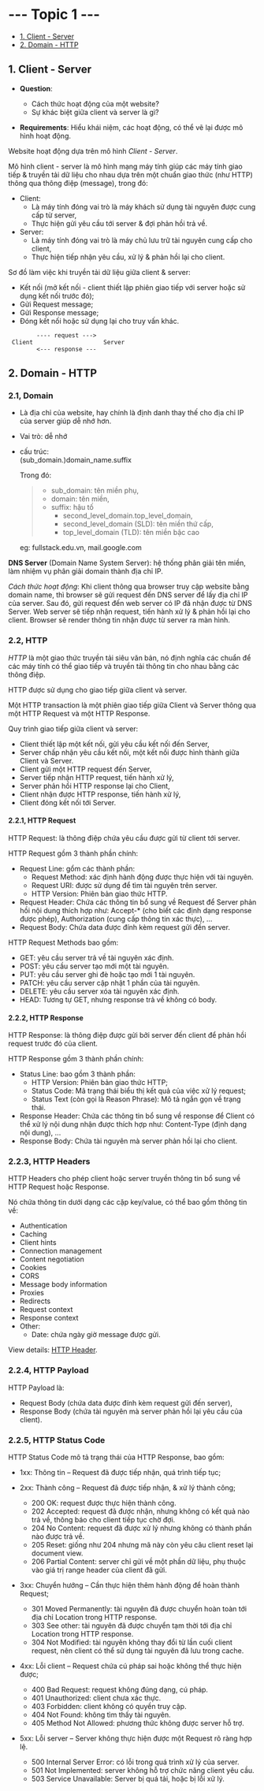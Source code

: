 # --- Topic 1 ---  

+ [1. Client - Server](#1-client---server)  
+ [2. Domain - HTTP](#2-domain---http)  


## 1. Client - Server   

- **Question**:  
    + Cách thức hoạt động của một website?  
    + Sự khác biệt giữa client và server là gì?  

- **Requirements**: Hiểu khái niệm, các hoạt động, có thể vẽ lại được mô hình hoạt động.  

Website hoạt động dựa trên mô hình *Client - Server*.  

Mô hình client - server là mô hình mạng máy tính giúp các máy tính giao tiếp & truyền tải dữ liệu cho nhau dựa trên một chuẩn giao thức (như HTTP) thông qua thông điệp (message), trong đó:  

- Client:  
    + Là máy tính đóng vai trò là máy khách sử dụng tài nguyên được cung cấp từ server,  
    + Thực hiện gửi yêu cầu tới server & đợi phản hồi trả về.  
- Server:  
    + Là máy tính đóng vai trò là máy chủ lưu trữ tài nguyên cung cấp cho client,  
    + Thực hiện tiếp nhận yêu cầu, xử lý & phản hồi lại cho client.  

Sơ đồ làm việc khi truyền tải dữ liệu giữa client & server:  

- Kết nối (mở kết nối - client thiết lập phiên giao tiếp với server hoặc sử dụng kết nối trước đó);  
- Gửi Request message;  
- Gửi Response message;  
- Đóng kết nối hoặc sử dụng lại cho truy vấn khác.  

```
        ---- request --->
 Client                    Server
        <--- response --- 
```


## 2. Domain - HTTP    

### 2.1, Domain  

- Là địa chỉ của website, hay chính là định danh thay thế cho địa chỉ IP của server giúp dễ nhớ hơn.  
- Vai trò: dễ nhớ  
- cấu trúc:  
    (sub_domain.)domain_name.suffix   

    Trong đó:  
    >- sub_domain:  tên miền phụ,  
    >- domain:      tên miền,  
    >- suffix:      hậu tố  
    >   + second_level_domain.top_level_domain,  
    >   + second_level_domain (SLD): tên miền thứ cấp,  
    >   + top_level_domain (TLD):    tên miền bậc cao  

    eg: fullstack.edu.vn, mail.google.com  

**DNS Server** (Domain Name System Server): hệ thống phân giải tên miền, làm nhiệm vụ phân giải domain thành địa chỉ IP.  

*Cách thức hoạt động*: Khi client thông qua browser truy cập website bằng domain name, thì browser sẽ gửi request đến DNS server để lấy địa chỉ IP của server. Sau đó, gửi request đến web server có IP đã nhận được từ DNS Server. Web server sẽ tiếp nhận request, tiến hành xử lý & phản hồi lại cho client. Browser sẽ render thông tin nhận được từ server ra màn hình.  

### 2.2, HTTP  

*HTTP* là một giao thức truyền tải siêu văn bản, nó định nghĩa các chuẩn để các máy tính có thể giao tiếp và truyền tải thông tin cho nhau bằng các thông điệp.  

HTTP được sử dụng cho giao tiếp giữa client và server.

Một HTTP transaction là một phiên giao tiếp giữa Client và Server thông qua một HTTP Request và một HTTP Response.

Quy trình giao tiếp giữa client và server:

- Client thiết lập một kết nối, gửi yêu cầu kết nối đến Server,  
- Server chấp nhận yêu cầu kết nối, một kết nối được hình thành giữa Client và Server.
- Client gửi một HTTP request đến Server,  
- Server tiếp nhận HTTP request, tiến hành xử lý,  
- Server phản hồi HTTP response lại cho Client,  
- Client nhận được HTTP response, tiến hành xử lý,  
- Client đóng kết nối tới Server.  

#### 2.2.1, HTTP Request  

HTTP Request: là thông điệp chứa yêu cầu được gửi từ client tới server.  

HTTP Request gồm 3 thành phần chính:  

+ Request Line: gổm các thành phần:  
    + Request Method: xác định hành động được thực hiện với tài nguyên.     
    + Request URI: được sử dụng để tìm tài nguyên trên server.  
    + HTTP Version: Phiên bản giao thức HTTP.  
+ Request Header: Chứa các thông tin bổ sung về Request để Server phản hồi nội dung thích hợp như: Accept-* (cho biết các định dạng response được phép), Authorization (cung cấp thông tin xác thực), ...  
+ Request Body: Chứa data được đính kèm request gửi đến server.  

HTTP Request Methods bao gồm:  

- GET: yêu cầu server trả về tài nguyên xác định.  
- POST: yêu cầu server tạo mới một tài nguyên.  
- PUT: yêu cầu server ghi đè hoặc tạo mới 1 tài nguyên.  
- PATCH: yêu cầu server cập nhật 1 phần của tài nguyên.  
- DELETE: yêu cầu server xóa tài nguyên xác định.  
- HEAD: Tương tự GET, nhưng response trả về không có body.  

#### 2.2.2, HTTP Response  

HTTP Response: là thông điệp được gửi bởi server đến client để phản hồi request trước đó của client.  

HTTP Response gồm 3 thành phần chính:  

+ Status Line: bao gồm 3 thành phần:  
    + HTTP Version: Phiên bản giao thức HTTP;  
    + Status Code: Mã trạng thái biểu thị kết quả của việc xử lý request;  
    + Status Text (còn gọi là Reason Phrase): Mô tả ngắn gọn về trạng thái.  
+ Response Header: Chứa các thông tin bổ sung về response để Client có thể xử lý nội dung nhận được thích hợp như: Content-Type (định dạng nội dung), ...  
+ Response Body: Chứa tài nguyên mà server phản hồi lại cho client.  

### 2.2.3, HTTP Headers  

HTTP Headers cho phép client hoặc server truyền thông tin bổ sung về HTTP Request hoặc Response.  

Nó chứa thông tin dưới dạng các cặp key/value, có thể bao gồm thông tin về:  

- Authentication  
- Caching  
- Client hints  
- Connection management  
- Content negotiation  
- Cookies  
- CORS  
- Message body information  
- Proxies  
- Redirects  
- Request context  
- Response context  
- Other:  
    - Date: chứa ngày giờ message được gửi.  

View details: [HTTP Header](https://developer.mozilla.org/en-US/docs/Web/HTTP/Headers#request_context).  

### 2.2.4, HTTP Payload  

HTTP Payload là:  

- Request Body (chứa data được đính kèm request gửi đến server),  
- Response Body (chứa tài nguyên mà server phản hồi lại yêu cầu của client).  

### 2.2.5, HTTP Status Code  

HTTP Status Code mô tả trạng thái của HTTP Response, bao gồm:  

- 1xx: Thông tin – Request đã được tiếp nhận, quá trình tiếp tục;  

- 2xx: Thành công – Request đã được tiếp nhận, & xử lý thành công;  
    + 200 OK: request được thực hiện thành công.  
    + 202 Accepted: request đã được nhận, nhưng không có kết quả nào trả về, thông báo cho client tiếp tục chờ   đợi.
    + 204 No Content: request đã được xử lý nhưng không có thành phần nào được trả về.  
    + 205 Reset: giống như 204 nhưng mã này còn yêu câu client reset lại document view.  
    + 206 Partial Content: server chỉ gửi về một phần dữ liệu, phụ thuộc vào giá trị range header của client đã gửi.  

- 3xx: Chuyển hướng – Cần thực hiện thêm hành động để hoàn thành Request;  
    + 301 Moved Permanently: tài nguyên đã được chuyển hoàn toàn tới địa chỉ Location trong HTTP response.  
    + 303 See other: tài nguyên đã được chuyển tạm thời tới địa chỉ Location trong HTTP response.  
    + 304 Not Modified: tài nguyên không thay đổi từ lần cuối client request, nên client có thể sử dụng tài nguyên đã lưu trong cache.  

- 4xx: Lỗi client – Request chứa cú pháp sai hoặc không thể thực hiện được;  
    + 400 Bad Request: request không đúng dạng, cú pháp.  
    + 401 Unauthorized: client chưa xác thực.  
    + 403 Forbidden: client không có quyền truy cập.  
    + 404 Not Found: không tìm thấy tài nguyên.  
    + 405 Method Not Allowed: phương thức không được server hỗ trợ.  

- 5xx: Lỗi server – Server không thực hiện được một Request rõ ràng hợp lệ.  
    + 500 Internal Server Error: có lỗi trong quá trình xử lý của server.  
    + 501 Not Implemented: server không hỗ trợ chức năng client yêu cầu.  
    + 503 Service Unavailable: Server bị quá tải, hoặc bị lỗi xử lý.  
